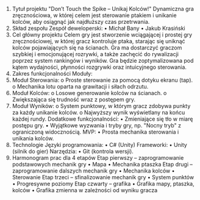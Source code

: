 1. Tytuł projektu
"Don’t Touch the Spike – Unikaj Kolców!"
Dynamiczna gra zręcznościowa, w której celem jest sterowanie ptakiem i unikanie kolców, aby osiągnąć jak najdłuższy czas przetrwania.
2. Skład zespołu
Zespół deweloperski:
•	Michał Bany
•	Jakub Krasiński
3. Cel główny projektu
Celem gry jest stworzenie wciągającej i prostej gry zręcznościowej, w której gracz kontroluje ptaka, starając się uniknąć kolców pojawiających się na ścianach. Gra ma dostarczyć graczom szybkiej i emocjonującej rozrywki, a także zachęcić do rywalizacji poprzez system rankingów i wyników. Gra będzie zoptymalizowana pod kątem wydajności, płynności rozgrywki oraz intuicyjnego sterowania.
4. Zakres funkcjonalności
Moduły:
1.	Moduł Sterowania:
o	Proste sterowanie za pomocą dotyku ekranu (tap).
o	Mechanika lotu oparta na grawitacji i siłach odrzutu.
2.	Moduł Kolców:
o	Losowe generowanie kolców na ścianach.
o	Zwiększająca się trudność wraz z postępem gry.
3.	Moduł Wyników:
o	System punktowy, w którym gracz zdobywa punkty za każdy unikanie kolców.
o	Najwyższy wynik wyświetlany na końcu każdej rundy.
Dodatkowe funkcjonalności:
•	Zmieniające się tło w miarę postępu gry.
•	Wyjątkowe wyzwania i tryby gry, np. "Nocny tryb" z ograniczoną widocznością.
MVP:
•	Prosta mechanika sterowania i unikania kolców.
 
5. Technologie
Języki programowania:
•	C# (Unity)
Frameworki:
•	Unity (silnik do gier)
Narzędzia:
•	Git (kontrola wersji).
6. Harmonogram prac dla 4 etapów
Etap pierwszy – zaprogramowanie podstawowych mechanik gry
•	Mapa
•	Mechanika ptaszka 
Etap drugi – zaprogramowanie dalszych mechanik gry
•	Mechanika kolców
•	Sterowanie
Etap trzeci – sfinalizowanie mechanik gry
•	System punktów 
•	Progresywne poziomy
Etap czwarty – grafika 
•	Grafika mapy, ptaszka, kolców
•	Grafika zmienna w zależności od wyniku gracza

